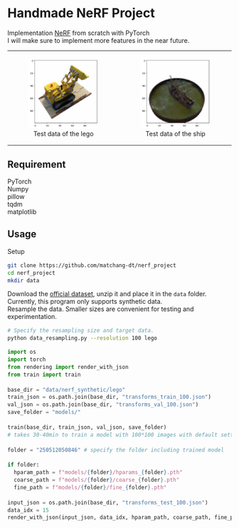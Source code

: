 # Handmade NeRF Project
Implementation [NeRF](https://www.matthewtancik.com/nerf)
from scratch with PyTorch  
I will make sure to implement more features in the near future.
<table border="0">
  <tr>
    <td>
      <figure>
        <img src="img/lego_test_15.png" width="300"><br>
        <figcaption style="text-align: center;">Test data of the lego</figcaption>
      </figure>
    </td>
    <td>
      <figure>
        <img src="img/ship_test_15.png" width="300"><br>
        <figcaption style="text-align: center;">Test data of the ship</figcaption>
      </figure>
    </td>
  </tr>
</table>

## Requirement
PyTorch  
Numpy  
pillow  
tqdm  
matplotlib

## Usage
Setup
```bash
git clone https://github.com/matchang-dt/nerf_project
cd nerf_project
mkdir data
```
Download the [official dataset](https://drive.google.com/drive/folders/1cK3UDIJqKAAm7zyrxRYVFJ0BRMgrwhh4), unzip it and place it in the `data` folder. Currently, this program only supports synthetic data.  
Resample the data. Smaller sizes are convenient for testing and experimentation.
```bash
# Specify the resampling size and target data.
python data_resampling.py --resolution 100 lego
```
```Python
import os
import torch
from rendering import render_with_json
from train import train

base_dir = "data/nerf_synthetic/lego"
train_json = os.path.join(base_dir, "transforms_train_100.json")
val_json = os.path.join(base_dir, "transforms_val_100.json")
save_folder = "models/"

train(base_dir, train_json, val_json, save_folder)
# takes 30-40min to train a model with 100*100 images with default setting

folder = "250512050846" # specify the folder including trained model

if folder:
  hparam_path = f"models/{folder}/hparams_{folder}.pth"
  coarse_path = f"models/{folder}/coarse_{folder}.pth"
  fine_path = f"models/{folder}/fine_{folder}.pth"

input_json = os.path.join(base_dir, "transforms_test_100.json")
data_idx = 15
render_with_json(input_json, data_idx, hparam_path, coarse_path, fine_path)
```


